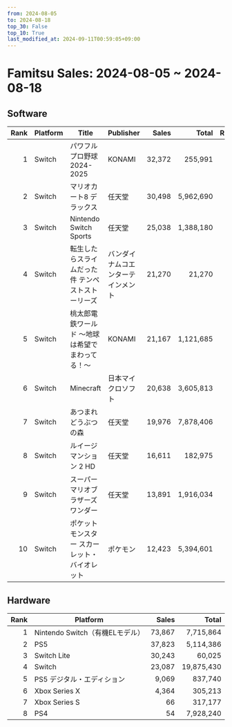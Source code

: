```yaml
---
from: 2024-08-05
to: 2024-08-18
top_30: False
top_10: True
last_modified_at: 2024-09-11T00:59:05+09:00
---
```

# Famitsu Sales: 2024-08-05 ~ 2024-08-18
## Software
| Rank | Platform | Title | Publisher | Sales | Total | Rate | New |
| -: | -- | -- | -- | -: | -: | -: | -- |
| 1 | Switch | パワフルプロ野球2024-2025 | KONAMI | 32,372 | 255,991 |  |  |
| 2 | Switch | マリオカート8 デラックス | 任天堂 | 30,498 | 5,962,690 |  |  |
| 3 | Switch | Nintendo Switch Sports | 任天堂 | 25,038 | 1,388,180 |  |  |
| 4 | Switch | 転生したらスライムだった件 テンペストストーリーズ | バンダイナムコエンターテインメント | 21,270 | 21,270 |  | **New** |
| 5 | Switch | 桃太郎電鉄ワールド ～地球は希望でまわってる！～ | KONAMI | 21,167 | 1,121,685 |  |  |
| 6 | Switch | Minecraft | 日本マイクロソフト | 20,638 | 3,605,813 |  |  |
| 7 | Switch | あつまれ どうぶつの森 | 任天堂 | 19,976 | 7,878,406 |  |  |
| 8 | Switch | ルイージマンション 2 HD | 任天堂 | 16,611 | 182,975 |  |  |
| 9 | Switch | スーパーマリオブラザーズ ワンダー | 任天堂 | 13,891 | 1,916,034 |  |  |
| 10 | Switch | ポケットモンスター スカーレット・バイオレット | ポケモン | 12,423 | 5,394,601 |  |  |

## Hardware
| Rank | Platform | Sales | Total |
| -: | -- | -: | -: |
| 1 | Nintendo Switch（有機ELモデル） | 73,867 | 7,715,864 |
| 2 | PS5 | 37,823 | 5,114,386 |
| 3 | Switch Lite | 30,243 | 60,025 |
| 4 | Switch | 23,087 | 19,875,430 |
| 5 | PS5 デジタル・エディション | 9,069 | 837,740 |
| 6 | Xbox Series X | 4,364 | 305,213 |
| 7 | Xbox Series S | 66 | 317,177 |
| 8 | PS4 | 54 | 7,928,240 |